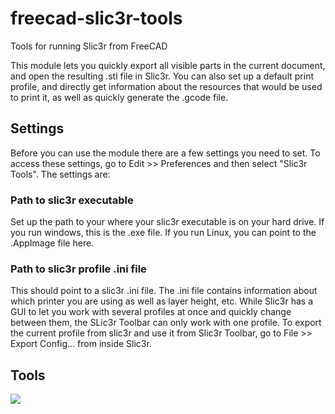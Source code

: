 # freecad-slic3r-tools
Tools for running Slic3r from FreeCAD

This module lets you quickly export all visible parts in the current document, and open the resulting .stl file in Slic3r.
You can also set up a default print profile, and directly get information about the resources that would be used to print it,
as well as quickly generate the .gcode file.

## Settings

Before you can use the module there are a few settings you need to set. To access these settings, go to Edit >> Preferences and then select "Slic3r Tools". The settings are:

### Path to slic3r executable

Set up the path to your where your slic3r executable is on your hard drive. If you run windows, this is the .exe file. If you run Linux, you can point to the .AppImage file here.

### Path to slic3r profile .ini file

This should point to a slic3r .ini file. The .ini file contains information about which printer you are using as well as layer
height, etc. While Slic3r has a GUI to let you work with several profiles at once and quickly change between them, the SLic3r
Toolbar can only work with one profile. To export the current profile from slic3r and use it from Slic3r Toolbar, go to File >>
Export Config... from inside Slic3r.

## Tools

![](https://raw.githubusercontent.com/limikael/freecad-slic3r-tools/master/Resources/icons/Slic3r.svg)
